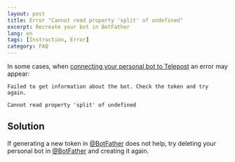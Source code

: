 ```yaml
---
layout: post
title: Error "Cannot read property 'split' of undefined"
excerpt: Recreate your bot in BotFather
lang: en
tags: [Instruction, Error]
category: FAQ
---
```


In some cases, when [connecting your personal bot to Telepost](2019-04-26-personal-bot-for-telepost.md) an error may appear:

```text
Failed to get information about the bot. Check the token and try again.

Cannot read property 'split' of undefined
```

## Solution

If generating a new token in [@BotFather](https://t.me/BotFather) does not help, try deleting your personal bot in [@BotFather](https://t.me/BotFather) and creating it again.
